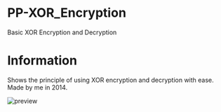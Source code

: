 # PP-XOR_Encryption

Basic XOR Encryption and Decryption

# Information

Shows the principle of using XOR encryption and decryption with ease. Made by me in 2014.

![preview](https://user-images.githubusercontent.com/25594278/44691197-06a62680-aa5e-11e8-9c58-30f3de59691a.png)

